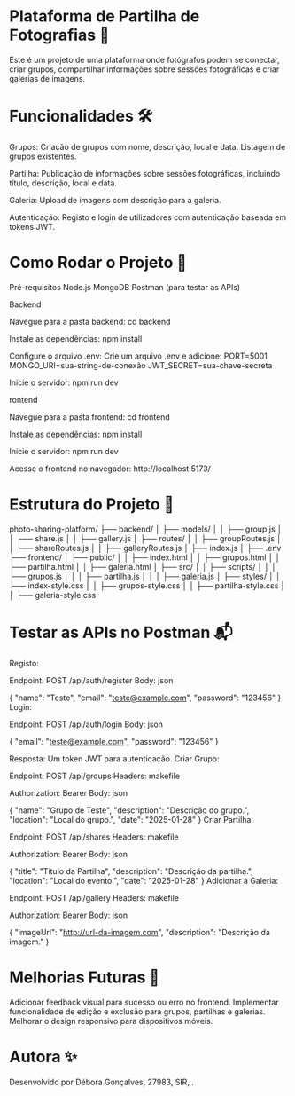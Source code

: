 # Plataforma de Partilha de Fotografias 📸

Este é um projeto de uma plataforma onde fotógrafos podem se conectar, criar grupos, compartilhar informações sobre sessões fotográficas e criar galerias de imagens.

# Funcionalidades 🛠️

Grupos:
Criação de grupos com nome, descrição, local e data.
Listagem de grupos existentes.

Partilha:
Publicação de informações sobre sessões fotográficas, incluindo título, descrição, local e data.

Galeria:
Upload de imagens com descrição para a galeria.

Autenticação:
Registo e login de utilizadores com autenticação baseada em tokens JWT.

# Como Rodar o Projeto 🚀

Pré-requisitos
Node.js
MongoDB
Postman (para testar as APIs)

Backend

Navegue para a pasta backend:
cd backend

Instale as dependências:
npm install

Configure o arquivo .env: Crie um arquivo .env e adicione:
PORT=5001
MONGO_URI=sua-string-de-conexão
JWT_SECRET=sua-chave-secreta

Inicie o servidor:
npm run dev

rontend

Navegue para a pasta frontend:
cd frontend

Instale as dependências:
npm install

Inicie o servidor:
npm run dev

Acesse o frontend no navegador:
http://localhost:5173/

# Estrutura do Projeto 📂

photo-sharing-platform/
├── backend/
│   ├── models/
│   │   ├── group.js
│   │   ├── share.js
│   │   ├── gallery.js
│   ├── routes/
│   │   ├── groupRoutes.js
│   │   ├── shareRoutes.js
│   │   ├── galleryRoutes.js
│   ├── index.js
│   ├── .env
├── frontend/
│   ├── public/
│   │   ├── index.html
│   │   ├── grupos.html
│   │   ├── partilha.html
│   │   ├── galeria.html
│   ├── src/
│   │   ├── scripts/
│   │   │   ├── grupos.js
│   │   │   ├── partilha.js
│   │   │   ├── galeria.js
│   ├── styles/
│   │   ├── index-style.css
│   │   ├── grupos-style.css
│   │   ├── partilha-style.css
│   │   ├── galeria-style.css

# Testar as APIs no Postman 📬
Registo:

Endpoint: POST /api/auth/register
Body:
json

{
  "name": "Teste",
  "email": "teste@example.com",
  "password": "123456"
}
Login:

Endpoint: POST /api/auth/login
Body:
json

{
  "email": "teste@example.com",
  "password": "123456"
}

Resposta: Um token JWT para autenticação.
Criar Grupo:

Endpoint: POST /api/groups
Headers:
makefile

Authorization: Bearer <seu-token>
Body:
json

{
  "name": "Grupo de Teste",
  "description": "Descrição do grupo.",
  "location": "Local do grupo.",
  "date": "2025-01-28"
}
Criar Partilha:

Endpoint: POST /api/shares
Headers:
makefile

Authorization: Bearer <seu-token>
Body:
json

{
  "title": "Título da Partilha",
  "description": "Descrição da partilha.",
  "location": "Local do evento.",
  "date": "2025-01-28"
}
Adicionar à Galeria:

Endpoint: POST /api/gallery
Headers:
makefile

Authorization: Bearer <seu-token>
Body:
json

{
  "imageUrl": "http://url-da-imagem.com",
  "description": "Descrição da imagem."
}

# Melhorias Futuras 🚀
Adicionar feedback visual para sucesso ou erro no frontend.
Implementar funcionalidade de edição e exclusão para grupos, partilhas e galerias.
Melhorar o design responsivo para dispositivos móveis.

# Autora ✨
Desenvolvido por Débora Gonçalves, 27983, SIR, .







